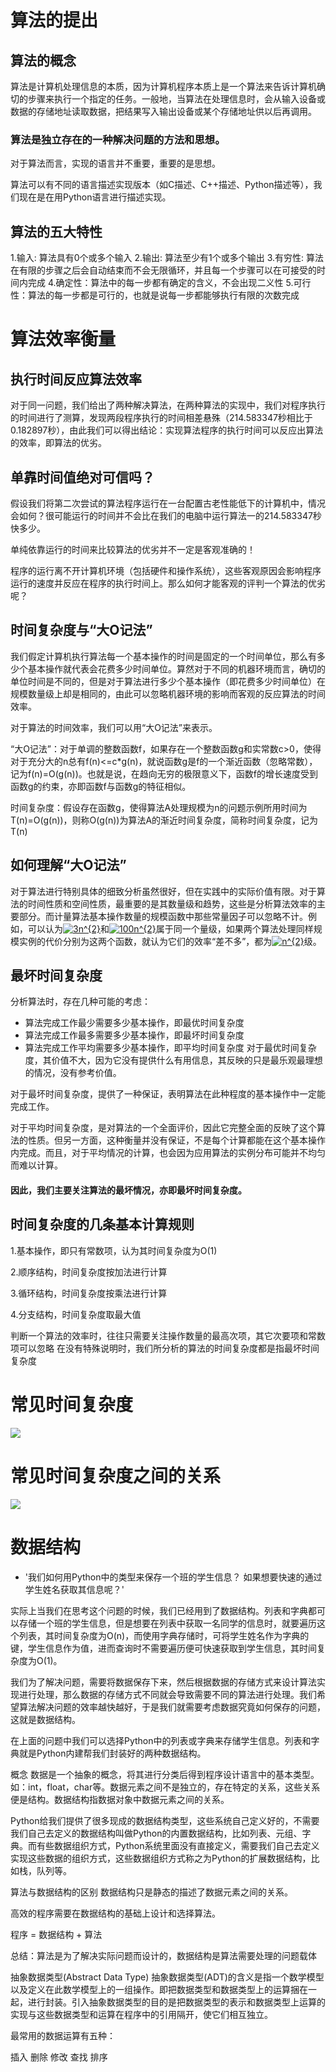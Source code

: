 # 算法的提出

## 算法的概念

算法是计算机处理信息的本质，因为计算机程序本质上是一个算法来告诉计算机确切的步骤来执行一个指定的任务。一般地，当算法在处理信息时，会从输入设备或数据的存储地址读取数据，把结果写入输出设备或某个存储地址供以后再调用。

### 算法是独立存在的一种解决问题的方法和思想。

对于算法而言，实现的语言并不重要，重要的是思想。

算法可以有不同的语言描述实现版本（如C描述、C++描述、Python描述等），我们现在是在用Python语言进行描述实现。

## 算法的五大特性
1.输入: 算法具有0个或多个输入
2.输出: 算法至少有1个或多个输出
3.有穷性: 算法在有限的步骤之后会自动结束而不会无限循环，并且每一个步骤可以在可接受的时间内完成
4.确定性：算法中的每一步都有确定的含义，不会出现二义性
5.可行性：算法的每一步都是可行的，也就是说每一步都能够执行有限的次数完成

# 算法效率衡量
## 执行时间反应算法效率
对于同一问题，我们给出了两种解决算法，在两种算法的实现中，我们对程序执行的时间进行了测算，发现两段程序执行的时间相差悬殊（214.583347秒相比于0.182897秒），由此我们可以得出结论：实现算法程序的执行时间可以反应出算法的效率，即算法的优劣。

## 单靠时间值绝对可信吗？
假设我们将第二次尝试的算法程序运行在一台配置古老性能低下的计算机中，情况会如何？很可能运行的时间并不会比在我们的电脑中运行算法一的214.583347秒快多少。

单纯依靠运行的时间来比较算法的优劣并不一定是客观准确的！

程序的运行离不开计算机环境（包括硬件和操作系统），这些客观原因会影响程序运行的速度并反应在程序的执行时间上。那么如何才能客观的评判一个算法的优劣呢？

## 时间复杂度与“大O记法”
我们假定计算机执行算法每一个基本操作的时间是固定的一个时间单位，那么有多少个基本操作就代表会花费多少时间单位。算然对于不同的机器环境而言，确切的单位时间是不同的，但是对于算法进行多少个基本操作（即花费多少时间单位）在规模数量级上却是相同的，由此可以忽略机器环境的影响而客观的反应算法的时间效率。

对于算法的时间效率，我们可以用“大O记法”来表示。

“大O记法”：对于单调的整数函数f，如果存在一个整数函数g和实常数c>0，使得对于充分大的n总有f(n)<=c*g(n)，就说函数g是f的一个渐近函数（忽略常数），记为f(n)=O(g(n))。也就是说，在趋向无穷的极限意义下，函数f的增长速度受到函数g的约束，亦即函数f与函数g的特征相似。

时间复杂度：假设存在函数g，使得算法A处理规模为n的问题示例所用时间为T(n)=O(g(n))，则称O(g(n))为算法A的渐近时间复杂度，简称时间复杂度，记为T(n)

## 如何理解“大O记法”
对于算法进行特别具体的细致分析虽然很好，但在实践中的实际价值有限。对于算法的时间性质和空间性质，最重要的是其数量级和趋势，这些是分析算法效率的主要部分。而计量算法基本操作数量的规模函数中那些常量因子可以忽略不计。例如，可以认为<a href="https://www.codecogs.com/eqnedit.php?latex=3n^{2}" target="_blank"><img src="https://latex.codecogs.com/gif.latex?3n^{2}" title="3n^{2}" /></a>和<a href="https://www.codecogs.com/eqnedit.php?latex=100n^{2}" target="_blank"><img src="https://latex.codecogs.com/gif.latex?100n^{2}" title="100n^{2}" /></a>属于同一个量级，如果两个算法处理同样规模实例的代价分别为这两个函数，就认为它们的效率“差不多”，都为<a href="https://www.codecogs.com/eqnedit.php?latex=n^{2}" target="_blank"><img src="https://latex.codecogs.com/gif.latex?n^{2}" title="n^{2}" /></a>级。

## 最坏时间复杂度
分析算法时，存在几种可能的考虑：

*   算法完成工作最少需要多少基本操作，即最优时间复杂度
*   算法完成工作最多需要多少基本操作，即最坏时间复杂度
*   算法完成工作平均需要多少基本操作，即平均时间复杂度
对于最优时间复杂度，其价值不大，因为它没有提供什么有用信息，其反映的只是最乐观最理想的情况，没有参考价值。

对于最坏时间复杂度，提供了一种保证，表明算法在此种程度的基本操作中一定能完成工作。

对于平均时间复杂度，是对算法的一个全面评价，因此它完整全面的反映了这个算法的性质。但另一方面，这种衡量并没有保证，不是每个计算都能在这个基本操作内完成。而且，对于平均情况的计算，也会因为应用算法的实例分布可能并不均匀而难以计算。

#### 因此，我们主要关注算法的最坏情况，亦即最坏时间复杂度。

## 时间复杂度的几条基本计算规则
1.基本操作，即只有常数项，认为其时间复杂度为O(1)

2.顺序结构，时间复杂度按加法进行计算

3.循环结构，时间复杂度按乘法进行计算

4.分支结构，时间复杂度取最大值

判断一个算法的效率时，往往只需要关注操作数量的最高次项，其它次要项和常数项可以忽略
在没有特殊说明时，我们所分析的算法的时间复杂度都是指最坏时间复杂度

# 常见时间复杂度
![](../PIC/chapter1/chapter1-1.png)

# 常见时间复杂度之间的关系
![](../PIC/chapter1/chapter1-2.png)

# 数据结构
*  '我们如何用Python中的类型来保存一个班的学生信息？ 如果想要快速的通过学生姓名获取其信息呢？'

实际上当我们在思考这个问题的时候，我们已经用到了数据结构。列表和字典都可以存储一个班的学生信息，但是想要在列表中获取一名同学的信息时，就要遍历这个列表，其时间复杂度为O(n)，而使用字典存储时，可将学生姓名作为字典的键，学生信息作为值，进而查询时不需要遍历便可快速获取到学生信息，其时间复杂度为O(1)。

我们为了解决问题，需要将数据保存下来，然后根据数据的存储方式来设计算法实现进行处理，那么数据的存储方式不同就会导致需要不同的算法进行处理。我们希望算法解决问题的效率越快越好，于是我们就需要考虑数据究竟如何保存的问题，这就是数据结构。

在上面的问题中我们可以选择Python中的列表或字典来存储学生信息。列表和字典就是Python内建帮我们封装好的两种数据结构。

概念
数据是一个抽象的概念，将其进行分类后得到程序设计语言中的基本类型。如：int，float，char等。数据元素之间不是独立的，存在特定的关系，这些关系便是结构。数据结构指数据对象中数据元素之间的关系。

Python给我们提供了很多现成的数据结构类型，这些系统自己定义好的，不需要我们自己去定义的数据结构叫做Python的内置数据结构，比如列表、元组、字典。而有些数据组织方式，Python系统里面没有直接定义，需要我们自己去定义实现这些数据的组织方式，这些数据组织方式称之为Python的扩展数据结构，比如栈，队列等。

算法与数据结构的区别
数据结构只是静态的描述了数据元素之间的关系。

高效的程序需要在数据结构的基础上设计和选择算法。

程序 = 数据结构 + 算法

总结：算法是为了解决实际问题而设计的，数据结构是算法需要处理的问题载体

抽象数据类型(Abstract Data Type)
抽象数据类型(ADT)的含义是指一个数学模型以及定义在此数学模型上的一组操作。即把数据类型和数据类型上的运算捆在一起，进行封装。引入抽象数据类型的目的是把数据类型的表示和数据类型上运算的实现与这些数据类型和运算在程序中的引用隔开，使它们相互独立。

最常用的数据运算有五种：

插入
删除
修改
查找
排序
